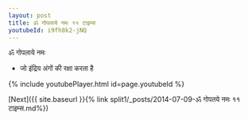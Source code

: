 ```yaml
---
layout: post
title: ॐ गोपलाये नमः ११ टाइम्स
youtubeId: i9fh8k2-jNQ
---
```

 
 
 ॐ गोपलाये नमः  
 
 -  जो इंद्रिय अंगों की रक्षा करता है 
 
  
 
  
 
 
 
 
 
 


{% include youtubePlayer.html id=page.youtubeId %}
 
[Next]({{ site.baseurl }}{% link  split1/_posts/2014-07-09-ॐ गोपतये नमः ११ टाइम्स.md%})
 

